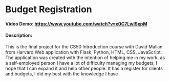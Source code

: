# Budget Registration
#### Video Demo:  https://www.youtube.com/watch?v=x0C7LwlSxpM
#### Description:
This is the final project for the CS50 Introduction course with David Mallan from Harvard
Web application with Flask, Python, HTML, CSS, JavaScript.
The application was created with the intention of helping me in my work, as a self-employed person I have a lot of difficulty managing my budgets, I hope that I can expand it and help other people.
It has a register for clients and budgets, I did my best with the knowledge I have
